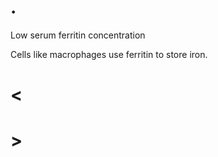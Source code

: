 # .

Low serum ferritin concentration

Cells like macrophages use ferritin to store iron.

# <

# >
